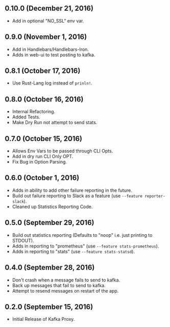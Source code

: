 ## 0.10.0 (December 21, 2016)

- Add in optional "NO_SSL" env var.

## 0.9.0 (November 1, 2016)

- Add in Handlebars/Handlebars-Iron.
- Adds in web-ui to test posting to kafka.

## 0.8.1 (October 17, 2016)

- Use Rust-Lang log instead of `prinln!`.

## 0.8.0 (October 16, 2016)

- Internal Refactoring.
- Added Tests.
- Make Dry Run not attempt to send stats.

## 0.7.0 (October 15, 2016)

- Allows Env Vars to be passed through CLI Opts.
- Add in dry run CLI Only OPT.
- Fix Bug in Option Parsing.

## 0.6.0 (October 1, 2016)

- Adds in ability to add other failure reporting in the future.
- Build out failure reporting to Slack as a feature (use `--feature reporter-slack`).
- Cleaned up Statistics Reporting Code.

## 0.5.0 (September 29, 2016)

- Build out statistics reporting (Defaults to "noop" i.e. just printing to STDOUT).
- Adds in reporting to "prometheus" (use `--feature stats-prometheus`).
- Adds in reporting to "stats" (use `--feature stats-statsd`).

## 0.4.0 (September 28, 2016)

- Don't crash when a message fails to send to kafka.
- Back up messages that fail to send to kafka.
- Attempt to resend messages on restart of the app.

## 0.2.0 (September 15, 2016)

- Initial Release of Kafka Proxy.
